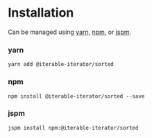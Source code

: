 # Installation

Can be managed using
[yarn](https://yarnpkg.com/en/docs),
[npm](https://docs.npmjs.com),
or [jspm](https://jspm.org/docs).


### yarn
```terminal
yarn add @iterable-iterator/sorted
```

### npm
```terminal
npm install @iterable-iterator/sorted --save
```

### jspm
```terminal
jspm install npm:@iterable-iterator/sorted
```
